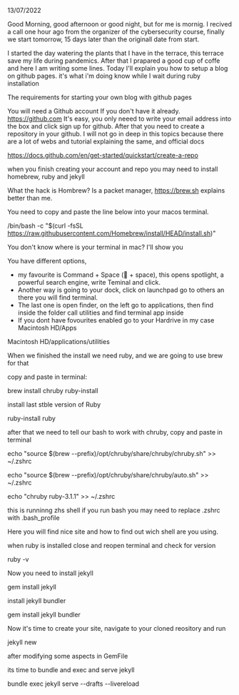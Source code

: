 13/07/2022

Good Morning, good afternoon or good night, but for me is mornig. I recived a call one hour ago from the organizer of the cybersecurity course, finally we start tomorrow, 15 days later than the originall date from start.

I started the day watering the plants that I have in the terrace, this terrace save my life during pandemics. After that I prapared a good cup of coffe and here I am writing some lines. 
Today I'll explain you how to setup a blog on github pages. it's what i'm doing know while I wait during ruby installation

The requirements for starting your own blog with github pages

You will need a Github account If you don't have it already. https://github.com
It's easy, you only neeed to write your email address into the box and click sign up for github.
After that you need to create a repository in your github. I will not go in deep in this topics because there are a lot of webs and tutorial explaining the same, and official docs

https://docs.github.com/en/get-started/quickstart/create-a-repo

when you finish creating your account and repo you may need to install homebrew, ruby and jekyll

What the hack is Hombrew? Is a packet manager, https://brew.sh explains better than me.

You need to copy and paste the line below into your macos terminal.

/bin/bash -c "$(curl -fsSL https://raw.githubusercontent.com/Homebrew/install/HEAD/install.sh)"

You don't know where is your terminal in mac? I'll show you

You have different options, 
- my favourite is Command + Space ( + space), this opens spotlight, a powerful search engine, write  Teminal and click.
- Another way is going to your dock, click on launchpad go to others an there you will find terminal.
- The last one is open finder, on the left go to applications, then find inside the folder call utilities and find terminal app inside
- If you dont have fovourites enabled go to your Hardrive in my case Macintosh HD/Apps

Macintosh HD/applications/utilities

When we finished the install we need ruby, and we are going to use brew for that

copy and paste in terminal:

brew install chruby ruby-install

install last stble version of Ruby

ruby-install ruby

after that we need to tell our bash to work with chruby, copy and paste in terminal

echo "source $(brew --prefix)/opt/chruby/share/chruby/chruby.sh" >> ~/.zshrc

echo "source $(brew --prefix)/opt/chruby/share/chruby/auto.sh" >> ~/.zshrc

echo "chruby ruby-3.1.1" >> ~/.zshrc

this is runninng zhs shell if you run bash you may need to replace .zshrc with .bash_profile

Here you will find nice site and how to find out wich shell are you using.

when ruby is installed  close and reopen terminal and check for version

ruby -v

Now you need to install jekyll

gem install jekyll

install jekyll bundler

gem install jekyll bundler

Now it's time to create your site, navigate to your cloned reository and run 

jekyll new

after modifying some aspects in GemFile

its time to bundle and exec and serve jekyll

bundle exec jekyll serve --drafts --livereload

